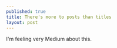 ```yaml
---
published: true
title: There's more to posts than titles
layout: post
---
```

I'm feeling very Medium about this.